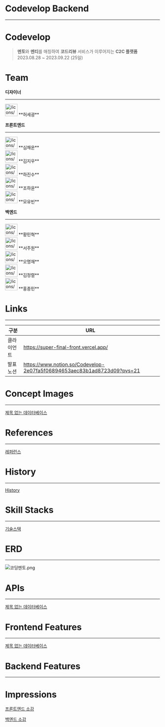 # Codevelop Backend
---
# Codevelop

> **멘토**와 **멘티**를 매칭하여 **코드리뷰** 서비스가 이루어지는 **C2C 플랫폼**
2023.08.28 ~ 2023.09.22 (25일)
> 

# Team

**디자이너**

---

<aside>
<img src="/icons/chess-queen_yellow.svg" alt="/icons/chess-queen_yellow.svg" width="40px" /> **허세광**

</aside>

**프론트엔드**

---

<aside>
<img src="/icons/chess-queen_yellow.svg" alt="/icons/chess-queen_yellow.svg" width="40px" /> **심채운**

</aside>

<aside>
<img src="/icons/user_blue.svg" alt="/icons/user_blue.svg" width="40px" /> **김지우**

</aside>

<aside>
<img src="/icons/user_blue.svg" alt="/icons/user_blue.svg" width="40px" /> **하진수**

</aside>

<aside>
<img src="/icons/user_pink.svg" alt="/icons/user_pink.svg" width="40px" /> **조하윤**

</aside>

<aside>
<img src="/icons/user_blue.svg" alt="/icons/user_blue.svg" width="40px" /> **모유빈**

</aside>

**백엔드**

---

<aside>
<img src="/icons/chess-queen_yellow.svg" alt="/icons/chess-queen_yellow.svg" width="40px" /> **황민혁**

</aside>

<aside>
<img src="/icons/user_blue.svg" alt="/icons/user_blue.svg" width="40px" /> **서주원**

</aside>

<aside>
<img src="/icons/user_blue.svg" alt="/icons/user_blue.svg" width="40px" /> **오명재**

</aside>

<aside>
<img src="/icons/user_blue.svg" alt="/icons/user_blue.svg" width="40px" /> **김정렬**

</aside>

<aside>
<img src="/icons/user_blue.svg" alt="/icons/user_blue.svg" width="40px" /> **홍종민**

</aside>

# Links

---

| 구분 | URL |
| --- | --- |
| 클라이언트 | https://super-final-front.vercel.app/ |
| 발표 노션 | https://www.notion.so/Codevelop-2e07fa5f06894653aec83b1ad8723d09?pvs=21 |

# Concept Images

---

[제목 없는 데이터베이스](https://www.notion.so/0d1bbcb6090d4d2fa966e4f5b7523254?pvs=21)

# References

---

[레퍼런스](https://www.notion.so/bcbae87f05f3438e9c4848c63ed253d8?pvs=21)

# History

---

[History](https://www.notion.so/5006818b30f148d2a2d635f69cd06adb?pvs=21)

# Skill Stacks

---

[기술스택](https://www.notion.so/cfe762e2f47341278be54e305d78366f?pvs=21)

# ERD

---

![코딩멘토.png](https://prod-files-secure.s3.us-west-2.amazonaws.com/879e8f33-24ec-40b8-9c23-665a4e68d49b/1bae6c66-1937-499f-9ac0-24209ffd6351/%EC%BD%94%EB%94%A9%EB%A9%98%ED%86%A0.png)

# APIs

---

[제목 없는 데이터베이스](https://www.notion.so/c76e9fca3d934ac6ac3aecc0fd7a6490?pvs=21)

# Frontend Features

---

[제목 없는 데이터베이스](https://www.notion.so/e6ef7a50a83544289efe3900e9c706a0?pvs=21)

# Backend Features

---

[](https://www.notion.so/68be6f4e8d0b43109a30f9cdecf7b245?pvs=21)

# Impressions

[프론트엔드 소감](https://www.notion.so/4085f385f50d45d78df702d418bec3e9?pvs=21)

[백엔드 소감](https://www.notion.so/093de52256c44030926b6ed53017fe69?pvs=21)
